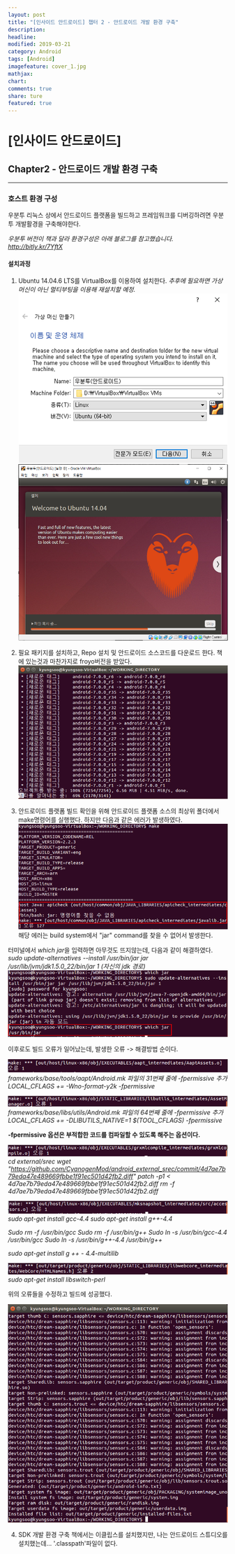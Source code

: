 ```yaml
---
layout: post
title: "[인사이드 안드로이드] 챕터 2 - 안드로이드 개발 환경 구축"
description:
headline:
modified: 2019-03-21
category: Android
tags: [Android]
imagefeature: cover_1.jpg
mathjax:
chart:
comments: true
share: ture
featured: true
---
```


# [인사이드 안드로이드]


## Chapter2 - 안드로이드 개발 환경 구축


---------------------------------------


### 호스트 환경 구성
우분투 리눅스 상에서 안드로이드 플랫폼을 빌드하고 프레임워크를 디버깅하려면 우분투 개발활경을 구축해야한다.

*우분투 버전이 책과 달라 환경구성은 아래 블로그를 참고했습니다.*
*http://bitly.kr/7YftX*

#### 설치과정
1. Ubuntu 14.04.6 LTS를 VirtualBox를 이용하여 설치한다. *추후에 필요하면 가상머신이 아닌 멀티부팅을 이용해 재설치할 예정.*
![Alt text](/images/post/install1.png "설치1")
![Alt text](/images/post/install2.png "설치2")

2. 필요 패키지를 설치하고, Repo 설치 및 안드로이드 소스코드를 다운로드 한다. 책에 있는것과 마찬가지로 froyo버전을 받았다.
![Alt text](/images/post/install3.png "설치3")

3. 안드로이드 플랫폼 빌드 확인을 위해 안드로이드 플랫폼 소스의 최상위 폴더에서 make명령어를 실행했다. 하지만 다음과 같은 에러가 발생하였다.
![Alt text](/images/post/error1.png "에러1")
해당 에러는 build system에서 "jar" command를 찾을 수 없어서 발생한다.

터미널에서 *which jar*을 입력하면 아무것도 뜨지않는데, 다음과 같이 해결하였다.
*sudo update-alternatives --install /usr/bin/jar jar /usr/lib/jvm/jdk1.5.0_22/bin/jar 1 (자신의 jdk 경로)*
![Alt text](/images/post/error2.png "에러2")

이후로도 빌드 오류가 일어났는데, 발생한 오류 -> 해결방법 순이다.

![Alt text](/images/post/error3.png "에러3")
*frameworks/base/tools/aapt/Android.mk 파일의 31번째 줄에 -fpermissive 추가*
*LOCAL_CFLAGS += -Wno-format-y2k -fpermissive*

![Alt text](/images/post/error4.png "에러4")
*frameworks/base/libs/utils/Android.mk 파일의 64번째 줄에 -fpermissive 추가*
*LOCAL_CFLAGS += -DLIBUTILS_NATIVE=1 $(TOOL_CFLAGS) -fpermissive*

**-fpermissive 옵션은 부적합한 코드를 컴파일할 수 있도록 해주는 옵션이다.**

![Alt text](/images/post/error5.png "에러5")
*cd external/srec*
*wget "https://github.com/CyanogenMod/android_external_srec/commit/4d7ae7b79eda47e489669fbbe1f91ec501d42fb2.diff"*
*patch -p1 < 4d7ae7b79eda47e489669fbbe1f91ec501d42fb2.diff*
*rm -f 4d7ae7b79eda47e489669fbbe1f91ec501d42fb2.diff*

![Alt text](/images/post/error6.png "에러6")
*sudo apt-get install gcc-4.4*
*sudo apt-get install g++-4.4*

*Sudo rm -f /usr/bin/gcc*
*Sudo rm -f /usr/bin/g++*
*Sudo ln -s /usr/bin/gcc-4.4 /usr/bin/gcc*
*Sudo ln -s /usr/bin/g++-4.4 /usr/bin/g++*
     
*sudo apt-get install g ++ - 4.4-multilib*

![Alt text](/images/post/error7.png "에러7")
*sudo apt-get install libswitch-perl*

위의 오류들을 수정하고 빌드에 성공했다.

![Alt text](/images/post/build.png "빌드완료")


4. SDK 개발 환경 구축
책에서는 이클립스를 설치했지만, 나는 안드로이드 스튜디오를 설치했는데... '.classpath'파일이 없다.